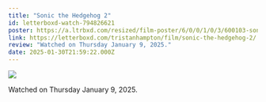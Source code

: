 ```yaml
---
title: "Sonic the Hedgehog 2"
id: letterboxd-watch-794826621
poster: https://a.ltrbxd.com/resized/film-poster/6/0/0/1/0/3/600103-sonic-the-hedgehog-2-0-600-0-900-crop.jpg?v=a173df230c
link: https://letterboxd.com/tristanhampton/film/sonic-the-hedgehog-2/
review: "Watched on Thursday January 9, 2025."
date: 2025-01-30T21:59:22.000Z
---
```

 <p><img src="https://a.ltrbxd.com/resized/film-poster/6/0/0/1/0/3/600103-sonic-the-hedgehog-2-0-600-0-900-crop.jpg?v=a173df230c"/></p> <p>Watched on Thursday January 9, 2025.</p>